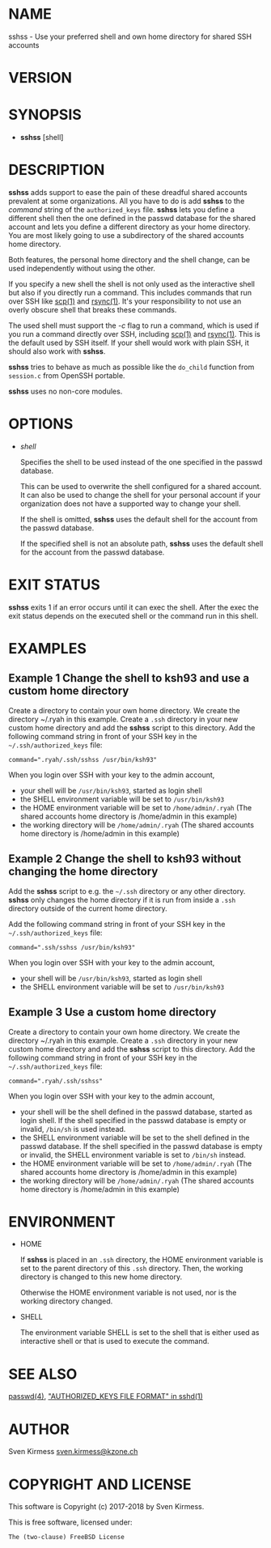 # NAME

sshss - Use your preferred shell and own home directory for shared SSH accounts

# VERSION

# SYNOPSIS

- **sshss** \[shell\]

# DESCRIPTION

**sshss** adds support to ease the pain of these dreadful shared accounts
prevalent at some organizations. All you have to do is add **sshss** to
the _command_ string of the `authorized_keys` file. **sshss** lets you
define a different shell then the one defined in the passwd database for the
shared account and lets you define a different directory as your home
directory. You are most likely going to use a subdirectory of the shared
accounts home directory.

Both features, the personal home directory and the shell change, can be used
independently without using the other.

If you specify a new shell the shell is not only used as the interactive
shell but also if you directly run a command. This includes commands that
run over SSH like [scp(1)](http://man.he.net/man1/scp) and [rsync(1)](http://man.he.net/man1/rsync). It's your
responsibility to not use an overly obscure shell that breaks these commands.

The used shell must support the _-c_ flag to run a command, which is used if
you run a command directly over SSH, including [scp(1)](http://man.he.net/man1/scp) and [rsync(1)](http://man.he.net/man1/rsync).
This is the default used by SSH itself. If your shell would work with plain
SSH, it should also work with **sshss**.

**sshss** tries to behave as much as possible like the `do_child` function
from `session.c` from OpenSSH portable.

**sshss** uses no non-core modules.

# OPTIONS

- _shell_

    Specifies the shell to be used instead of the one specified in the
    passwd database.

    This can be used to overwrite the shell configured for a shared account. It
    can also be used to change the shell for your personal account if your
    organization does not have a supported way to change your shell.

    If the shell is omitted, **sshss** uses the default shell for the account
    from the passwd database.

    If the specified shell is not an absolute path, **sshss** uses the default
    shell for the account from the passwd database.

# EXIT STATUS

**sshss** exits 1 if an error occurs until it can exec the shell. After
the exec the exit status depends on the executed shell or the command run in
this shell.

# EXAMPLES

## **Example 1** Change the shell to ksh93 and use a custom home directory

Create a directory to contain your own home directory. We create the
directory ~/.ryah in this example. Create a `.ssh` directory in your new custom
home directory and add the **sshss** script to this directory. Add the
following command string in front of your SSH key in the
`~/.ssh/authorized_keys` file:

    command=".ryah/.ssh/sshss /usr/bin/ksh93"

When you login over SSH with your key to the admin account,

- your shell will be `/usr/bin/ksh93`, started as login shell
- the SHELL environment variable will be set to `/usr/bin/ksh93`
- the HOME environment variable will be set to `/home/admin/.ryah`
(The shared accounts home directory is /home/admin in this example)
- the working directory will be `/home/admin/.ryah`
(The shared accounts home directory is /home/admin in this example)

## **Example 2** Change the shell to ksh93 without changing the home directory

Add the **sshss** script to e.g. the `~/.ssh` directory or any other
directory. **sshss** only changes the home directory if it is run from
inside a `.ssh` directory outside of the current home directory.

Add the following command string in front of your SSH key in the
`~/.ssh/authorized_keys` file:

    command=".ssh/sshss /usr/bin/ksh93"

When you login over SSH with your key to the admin account,

- your shell will be `/usr/bin/ksh93`, started as login shell
- the SHELL environment variable will be set to `/usr/bin/ksh93`

## **Example 3** Use a custom home directory

Create a directory to contain your own home directory. We create the
directory ~/.ryah in this example. Create a `.ssh` directory in your new custom
home directory and add the **sshss** script to this directory. Add the
following command string in front of your SSH key in the
`~/.ssh/authorized_keys` file:

    command=".ryah/.ssh/sshss"

When you login over SSH with your key to the admin account,

- your shell will be the shell defined in the passwd database, started as
login shell. If the shell specified in the passwd database is empty or
invalid, `/bin/sh` is used instead.
- the SHELL environment variable will be set to the shell defined in the
passwd database. If the shell specified in the passwd database is empty or
invalid, the SHELL environment variable is set to `/bin/sh` instead.
- the HOME environment variable will be set to `/home/admin/.ryah`
(The shared accounts home directory is /home/admin in this example)
- the working directory will be `/home/admin/.ryah`
(The shared accounts home directory is /home/admin in this example)

# ENVIRONMENT

- HOME

    If **sshss** is placed in an `.ssh` directory, the HOME environment
    variable is set to the parent directory of this `.ssh` directory. Then, the
    working directory is changed to this new home directory.

    Otherwise the HOME environment variable is not used, nor is the working
    directory changed.

- SHELL

    The environment variable SHELL is set to the shell that is either used as
    interactive shell or that is used to execute the command.

# SEE ALSO

[passwd(4)](http://man.he.net/man4/passwd), ["AUTHORIZED\_KEYS FILE FORMAT" in sshd(1)](http://man.he.net/man1/sshd)

# AUTHOR

Sven Kirmess <sven.kirmess@kzone.ch>

# COPYRIGHT AND LICENSE

This software is Copyright (c) 2017-2018 by Sven Kirmess.

This is free software, licensed under:

    The (two-clause) FreeBSD License
